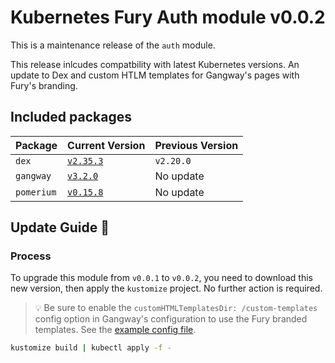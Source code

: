 # Kubernetes Fury Auth module v0.0.2

This is a maintenance release of the `auth` module.

This release inlcudes compatbility with latest Kubernetes versions. An update to Dex and custom HTLM templates for Gangway's pages with Fury's branding.

## Included packages

| Package    | Current Version                                                           | Previous Version |
| ---------- | ------------------------------------------------------------------------- | ---------------- |
| `dex`      | [`v2.35.3`](https://github.com/dexidp/dex/releases/tag/v2.35.3)           | `v2.20.0`        |
| `gangway`  | [`v3.2.0`](https://github.com/vmware-archive/gangway/releases/tag/v3.2.0) | No update        |
| `pomerium` | [`v0.15.8`](https://github.com/pomerium/pomerium/releases/tag/v0.15.8)    | No update        |

## Update Guide 🦮

### Process

To upgrade this module from `v0.0.1` to `v0.0.2`, you need to download this new version, then apply the `kustomize` project. No further action is required.

> 💡 Be sure to enable the `customHTMLTemplatesDir: /custom-templates` config option in Gangway's configuration to use the Fury branded templates.
> See the [example config file](../../katalog/gangway/example/gangway.yml).

```bash
kustomize build | kubectl apply -f -
```
